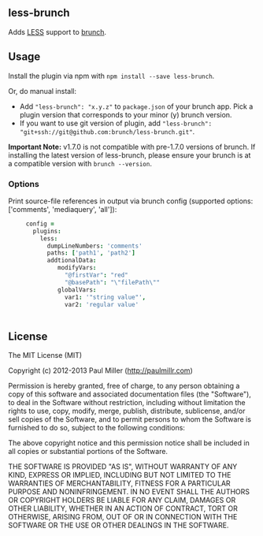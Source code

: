 ## less-brunch
Adds [LESS](http://lesscss.org/) support to
[brunch](http://brunch.io).

## Usage
Install the plugin via npm with `npm install --save less-brunch`.

Or, do manual install:

* Add `"less-brunch": "x.y.z"` to `package.json` of your brunch app.
  Pick a plugin version that corresponds to your minor (y) brunch version.
* If you want to use git version of plugin, add
`"less-brunch": "git+ssh://git@github.com:brunch/less-brunch.git"`.

**Important Note:** v1.7.0 is not compatible with pre-1.7.0 versions of brunch. If installing the latest version of less-brunch, please ensure your brunch is at a compatible version with `brunch --version`.

### Options
Print source-file references in output via brunch config (supported options: ['comments', 'mediaquery', 'all']):
```coffeescript
     config =
       plugins:
         less:
           dumpLineNumbers: 'comments'
           paths: ['path1', 'path2']
           addtionalData:
              modifyVars:
                "@firstVar": "red"
                "@basePath": "\"filePath\""
              globalVars:
                var1: '"string value"',
                var2: 'regular value'
          
```

## License

The MIT License (MIT)

Copyright (c) 2012-2013 Paul Miller (http://paulmillr.com)

Permission is hereby granted, free of charge, to any person obtaining a copy
of this software and associated documentation files (the "Software"), to deal
in the Software without restriction, including without limitation the rights
to use, copy, modify, merge, publish, distribute, sublicense, and/or sell
copies of the Software, and to permit persons to whom the Software is
furnished to do so, subject to the following conditions:

The above copyright notice and this permission notice shall be included in
all copies or substantial portions of the Software.

THE SOFTWARE IS PROVIDED "AS IS", WITHOUT WARRANTY OF ANY KIND, EXPRESS OR
IMPLIED, INCLUDING BUT NOT LIMITED TO THE WARRANTIES OF MERCHANTABILITY,
FITNESS FOR A PARTICULAR PURPOSE AND NONINFRINGEMENT. IN NO EVENT SHALL THE
AUTHORS OR COPYRIGHT HOLDERS BE LIABLE FOR ANY CLAIM, DAMAGES OR OTHER
LIABILITY, WHETHER IN AN ACTION OF CONTRACT, TORT OR OTHERWISE, ARISING FROM,
OUT OF OR IN CONNECTION WITH THE SOFTWARE OR THE USE OR OTHER DEALINGS IN
THE SOFTWARE.
